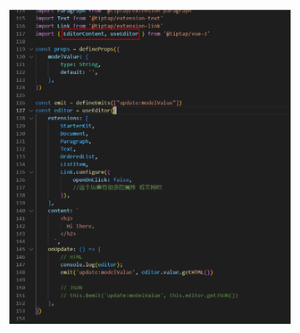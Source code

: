 
![](03.%E5%90%8E%E7%AB%AF/01.Java/01.Tomcat&Servlet/assets/beae1273bebc292d3ce225e0f436e2a0_MD5.png)

